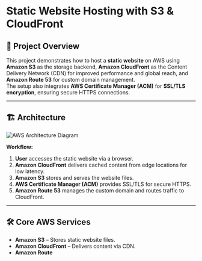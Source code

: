 # Static Website Hosting with S3 & CloudFront

## 📌 Project Overview
This project demonstrates how to host a **static website** on AWS using **Amazon S3** as the storage backend, **Amazon CloudFront** as the Content Delivery Network (CDN) for improved performance and global reach, and **Amazon Route 53** for custom domain management.  
The setup also integrates **AWS Certificate Manager (ACM)** for **SSL/TLS encryption**, ensuring secure HTTPS connections.

---

## 🏗 Architecture
![AWS Architecture Diagram](aws_s3_cloudfront_diagram.png)

**Workflow:**
1. **User** accesses the static website via a browser.
2. **Amazon CloudFront** delivers cached content from edge locations for low latency.
3. **Amazon S3** stores and serves the website files.
4. **AWS Certificate Manager (ACM)** provides SSL/TLS for secure HTTPS.
5. **Amazon Route 53** manages the custom domain and routes traffic to CloudFront.

---

## 🛠 Core AWS Services
- **Amazon S3** – Stores static website files.
- **Amazon CloudFront** – Delivers content via CDN.
- **Amazon Route**
